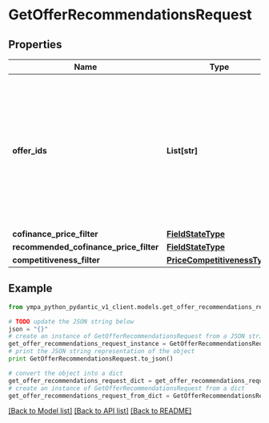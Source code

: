 # GetOfferRecommendationsRequest


## Properties
Name | Type | Description | Notes
------------ | ------------- | ------------- | -------------
**offer_ids** | **List[str]** | Идентификаторы товаров, информация о которых нужна. ⚠️ Не используйте это поле одновременно с остальными фильтрами. Если вы хотите воспользоваться фильтрами, оставьте поле пустым. | [optional] 
**cofinance_price_filter** | [**FieldStateType**](FieldStateType.md) |  | [optional] 
**recommended_cofinance_price_filter** | [**FieldStateType**](FieldStateType.md) |  | [optional] 
**competitiveness_filter** | [**PriceCompetitivenessType**](PriceCompetitivenessType.md) |  | [optional] 

## Example

```python
from ympa_python_pydantic_v1_client.models.get_offer_recommendations_request import GetOfferRecommendationsRequest

# TODO update the JSON string below
json = "{}"
# create an instance of GetOfferRecommendationsRequest from a JSON string
get_offer_recommendations_request_instance = GetOfferRecommendationsRequest.from_json(json)
# print the JSON string representation of the object
print GetOfferRecommendationsRequest.to_json()

# convert the object into a dict
get_offer_recommendations_request_dict = get_offer_recommendations_request_instance.to_dict()
# create an instance of GetOfferRecommendationsRequest from a dict
get_offer_recommendations_request_from_dict = GetOfferRecommendationsRequest.from_dict(get_offer_recommendations_request_dict)
```
[[Back to Model list]](../README.md#documentation-for-models) [[Back to API list]](../README.md#documentation-for-api-endpoints) [[Back to README]](../README.md)


